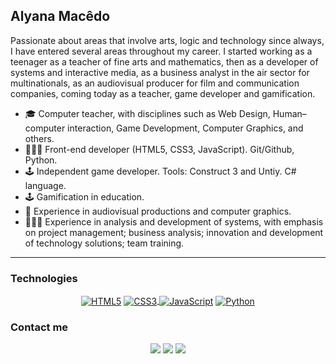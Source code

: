 ## Alyana Macêdo
Passionate about areas that involve arts, logic and technology since always, I have entered several areas throughout my career. I started working as a teenager as a teacher of fine arts and mathematics, then as a developer of systems and interactive media, as a business analyst in the air sector for multinationals, as an audiovisual producer for film and communication companies, coming today as a teacher, game developer and gamification.

- 🎓 Computer teacher, with disciplines such as Web Design, Human–computer interaction, Game Development, Computer Graphics, and others.
- 👨🏻‍💻 Front-end developer (HTML5, CSS3, JavaScript). Git/Github, Python.
- 🕹 Independent game developer. Tools: Construct 3 and Untiy. C# language.
- 🕹 Gamification in education.
- 🎨 Experience in audiovisual productions and computer graphics.
- 👨🏻‍💻 Experience in analysis and development of systems, with emphasis on project management; business analysis; innovation and development of technology solutions; team training.
_________________________
### Technologies
<div align="center" style="display: inline_block;">
<a href="https://www.w3.org/html/" target="_blank" rel="noopener noreferrer" title="HTML5"> <img align="center" alt="HTML5" src="https://img.shields.io/badge/HTML5-E34F26?style=for-the-badge&logo=html5&logoColor=white"></a> 
<a href="https://www.w3.org/Style/CSS/" target="_blank" rel="noopener noreferrer" title="CSS3">  <img align="center" alt="CSS3" src="https://img.shields.io/badge/CSS3-1572B6?style=for-the-badge&logo=css3&logoColor=white"> </a> 
<a href="https://developer.mozilla.org/en-US/docs/Web/JavaScript" target="_blank" rel="noopener noreferrer" title="JavaScript"> <img align="center" alt="JavaScript" src="https://img.shields.io/badge/JavaScript-F7DF1E?style=for-the-badge&logo=javascript&logoColor=black"></a> 
<a href="" target="_blank" rel="noopener noreferrer" title="Python"> <img align="center" alt="Python" src="https://img.shields.io/badge/python-3670A0?style=for-the-badge&logo=python&logoColor=ffdd54"> </a>
</div>

### Contact me
<div align="center" style="display: inline_block;"> 
  <a href="https://www.instagram.com/alyanamacedo/" target="_blank"><img src="https://img.shields.io/badge/-Instagram-%23E4405F?style=for-the-badge&logo=instagram&logoColor=white" target="_blank"></a>
  <a href="mailto:alyanamacedo@gmail.com" target="_blank"><img src="https://img.shields.io/badge/Gmail-D14836?style=for-the-badge&logo=gmail&logoColor=white" target="_blank"></a>
  <a href="https://www.linkedin.com/in/alyanamacedo/" target="_blank"><img src="https://img.shields.io/badge/-LinkedIn-%230077B5?style=for-the-badge&logo=linkedin&logoColor=white" target="_blank"></a> 
</div>

